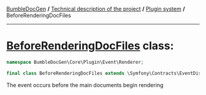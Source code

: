 [BumbleDocGen](../../README.md) **/**
[Technical description of the project](../readme.md) **/**
[Plugin system](../04_pluginSystem.md) **/**
BeforeRenderingDocFiles

---


# [BeforeRenderingDocFiles](https://github.com/bumble-tech/bumble-doc-gen/blob/master/src/Core/Plugin/Event/Renderer/BeforeRenderingDocFiles.php#L12) class:

```php
namespace BumbleDocGen\Core\Plugin\Event\Renderer;

final class BeforeRenderingDocFiles extends \Symfony\Contracts\EventDispatcher\Event
```
The event occurs before the main documents begin rendering


